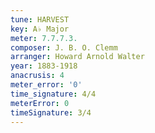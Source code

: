 ```yaml
---
tune: HARVEST
key: A♭ Major
meter: 7.7.7.3.
composer: J. B. O. Clemm
arranger: Howard Arnold Walter
year: 1883-1918
anacrusis: 4
meter_error: '0'
time_signature: 4/4
meterError: 0
timeSignature: 3/4
---
```

